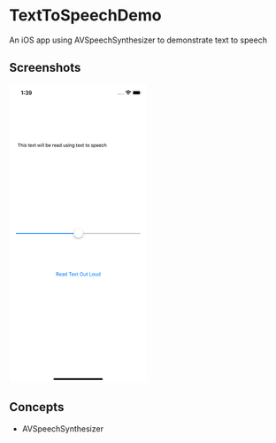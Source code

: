 # TextToSpeechDemo

An iOS app using AVSpeechSynthesizer to demonstrate text to speech

## Screenshots
![Alt text](pictures/home.png?raw=true)

## Concepts
- AVSpeechSynthesizer

